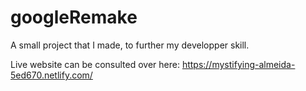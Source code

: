 # googleRemake
A small project that I made, to further my developper skill.

Live website can be consulted over here: https://mystifying-almeida-5ed670.netlify.com/
